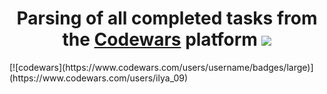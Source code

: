 <h1 align="center">Parsing of all completed tasks from the <a href="https://codewars.com/" target="_blank">Codewars</a> platform
<a href="https://codewars.com/"><img src="https://repository-images.githubusercontent.com/312697996/68207b80-296f-11eb-8736-edb58a48a60d"></a></h1> 
[![codewars](https://www.codewars.com/users/username/badges/large)](https://www.codewars.com/users/ilya_09)

